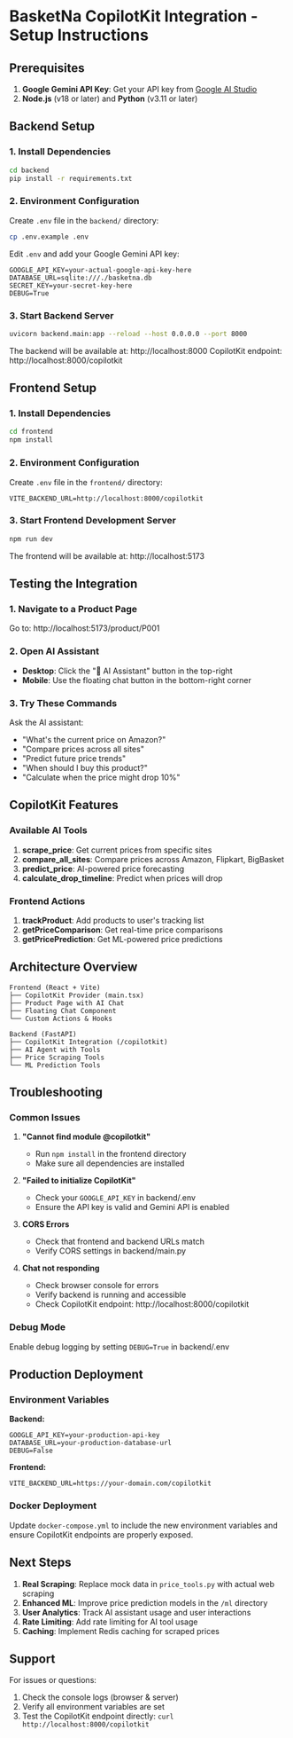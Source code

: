 # BasketNa CopilotKit Integration - Setup Instructions

## Prerequisites

1. **Google Gemini API Key**: Get your API key from [Google AI Studio](https://makersuite.google.com/app/apikey)
2. **Node.js** (v18 or later) and **Python** (v3.11 or later)

## Backend Setup

### 1. Install Dependencies

```bash
cd backend
pip install -r requirements.txt
```

### 2. Environment Configuration

Create `.env` file in the `backend/` directory:

```bash
cp .env.example .env
```

Edit `.env` and add your Google Gemini API key:

```env
GOOGLE_API_KEY=your-actual-google-api-key-here
DATABASE_URL=sqlite:///./basketna.db
SECRET_KEY=your-secret-key-here
DEBUG=True
```

### 3. Start Backend Server

```bash
uvicorn backend.main:app --reload --host 0.0.0.0 --port 8000
```

The backend will be available at: http://localhost:8000
CopilotKit endpoint: http://localhost:8000/copilotkit

## Frontend Setup

### 1. Install Dependencies

```bash
cd frontend
npm install
```

### 2. Environment Configuration

Create `.env` file in the `frontend/` directory:

```env
VITE_BACKEND_URL=http://localhost:8000/copilotkit
```

### 3. Start Frontend Development Server

```bash
npm run dev
```

The frontend will be available at: http://localhost:5173

## Testing the Integration

### 1. Navigate to a Product Page

Go to: http://localhost:5173/product/P001

### 2. Open AI Assistant

- **Desktop**: Click the "🤖 AI Assistant" button in the top-right
- **Mobile**: Use the floating chat button in the bottom-right corner

### 3. Try These Commands

Ask the AI assistant:

- "What's the current price on Amazon?"
- "Compare prices across all sites"
- "Predict future price trends"
- "When should I buy this product?"
- "Calculate when the price might drop 10%"

## CopilotKit Features

### Available AI Tools

1. **scrape_price**: Get current prices from specific sites
2. **compare_all_sites**: Compare prices across Amazon, Flipkart, BigBasket
3. **predict_price**: AI-powered price forecasting
4. **calculate_drop_timeline**: Predict when prices will drop

### Frontend Actions

1. **trackProduct**: Add products to user's tracking list
2. **getPriceComparison**: Get real-time price comparisons
3. **getPricePrediction**: Get ML-powered price predictions

## Architecture Overview

```
Frontend (React + Vite)
├── CopilotKit Provider (main.tsx)
├── Product Page with AI Chat
├── Floating Chat Component
└── Custom Actions & Hooks

Backend (FastAPI)
├── CopilotKit Integration (/copilotkit)
├── AI Agent with Tools
├── Price Scraping Tools
└── ML Prediction Tools
```

## Troubleshooting

### Common Issues

1. **"Cannot find module @copilotkit"**
   - Run `npm install` in the frontend directory
   - Make sure all dependencies are installed

2. **"Failed to initialize CopilotKit"**
   - Check your `GOOGLE_API_KEY` in backend/.env
   - Ensure the API key is valid and Gemini API is enabled

3. **CORS Errors**
   - Check that frontend and backend URLs match
   - Verify CORS settings in backend/main.py

4. **Chat not responding**
   - Check browser console for errors
   - Verify backend is running and accessible
   - Check CopilotKit endpoint: http://localhost:8000/copilotkit

### Debug Mode

Enable debug logging by setting `DEBUG=True` in backend/.env

## Production Deployment

### Environment Variables

**Backend:**
```env
GOOGLE_API_KEY=your-production-api-key
DATABASE_URL=your-production-database-url
DEBUG=False
```

**Frontend:**
```env
VITE_BACKEND_URL=https://your-domain.com/copilotkit
```

### Docker Deployment

Update `docker-compose.yml` to include the new environment variables and ensure CopilotKit endpoints are properly exposed.

## Next Steps

1. **Real Scraping**: Replace mock data in `price_tools.py` with actual web scraping
2. **Enhanced ML**: Improve price prediction models in the `/ml` directory  
3. **User Analytics**: Track AI assistant usage and user interactions
4. **Rate Limiting**: Add rate limiting for AI tool usage
5. **Caching**: Implement Redis caching for scraped prices

## Support

For issues or questions:
1. Check the console logs (browser & server)
2. Verify all environment variables are set
3. Test the CopilotKit endpoint directly: `curl http://localhost:8000/copilotkit`